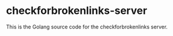checkforbrokenlinks-server
==========================

This is the Golang source code for the checkforbrokenlinks server.
